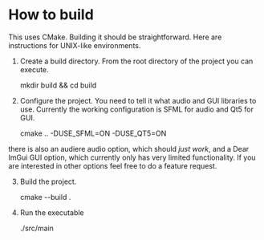 # How to build

This uses CMake. Building it should be straightforward. Here are instructions for UNIX-like environments.

1. Create a build directory. From the root directory of the project you can execute.

    mkdir build && cd build

2. Configure the project. You need to tell it what audio and GUI libraries to use. Currently the working configuration is SFML for audio and Qt5 for GUI.

    cmake .. -DUSE_SFML=ON -DUSE_QT5=ON

there is also an audiere audio option, which should *just work*, and a Dear ImGui GUI option, which currently only has very limited functionality. If you are interested in other options feel free to do a feature request.

3. Build the project.

    cmake --build .

4. Run the executable

   ./src/main

